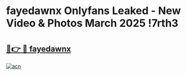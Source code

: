 # fayedawnx Onlyfans Leaked - New Video & Photos March 2025 !7rth3

# <h2><a href="https://cizjzd.iuczelnia.edu.pl?title=fayedawnx&ref=7rth3">🔗👉 🔴 fayedawnx</a></h2>

[![acn](https://github.com/user-attachments/assets/0f9c940e-d8b0-45ae-aac7-cd30a18b3e1c)](https://cizjzd.iuczelnia.edu.pl?title=fayedawnx&ref=7rth3)

